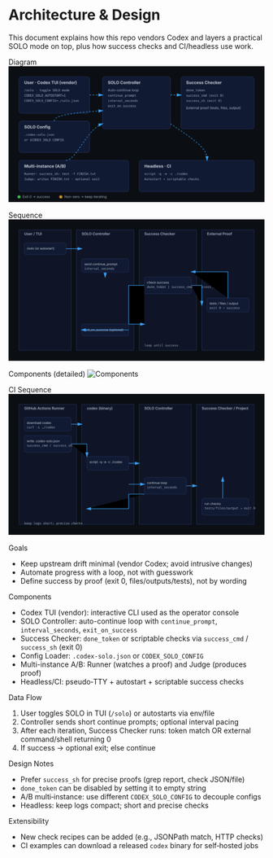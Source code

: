Architecture & Design
======================

This document explains how this repo vendors Codex and layers a practical SOLO mode on top, plus how success checks and CI/headless use work.

Diagram
![Architecture](../../assets/architecture.svg)

Sequence
![Sequence](../../assets/architecture-seq.svg)

Components (detailed)
![Components](../../assets/architecture-components.svg)

CI Sequence
![CI Sequence](../../assets/architecture-ci-seq.svg)

Goals
- Keep upstream drift minimal (vendor Codex; avoid intrusive changes)
- Automate progress with a loop, not with guesswork
- Define success by proof (exit 0, files/outputs/tests), not by wording

Components
- Codex TUI (vendor): interactive CLI used as the operator console
- SOLO Controller: auto-continue loop with `continue_prompt`, `interval_seconds`, `exit_on_success`
- Success Checker: `done_token` or scriptable checks via `success_cmd` / `success_sh` (exit 0)
- Config Loader: `.codex-solo.json` or `CODEX_SOLO_CONFIG`
- Multi-instance A/B: Runner (watches a proof) and Judge (produces proof)
- Headless/CI: pseudo‑TTY + autostart + scriptable success checks

Data Flow
1) User toggles SOLO in TUI (`/solo`) or autostarts via env/file
2) Controller sends short continue prompts; optional interval pacing
3) After each iteration, Success Checker runs: token match OR external command/shell returning 0
4) If success → optional exit; else continue

Design Notes
- Prefer `success_sh` for precise proofs (grep report, check JSON/file)
- `done_token` can be disabled by setting it to empty string
- A/B multi‑instance: use different `CODEX_SOLO_CONFIG` to decouple configs
- Headless: keep logs compact; short and precise checks

Extensibility
- New check recipes can be added (e.g., JSONPath match, HTTP checks)
- CI examples can download a released `codex` binary for self‑hosted jobs

